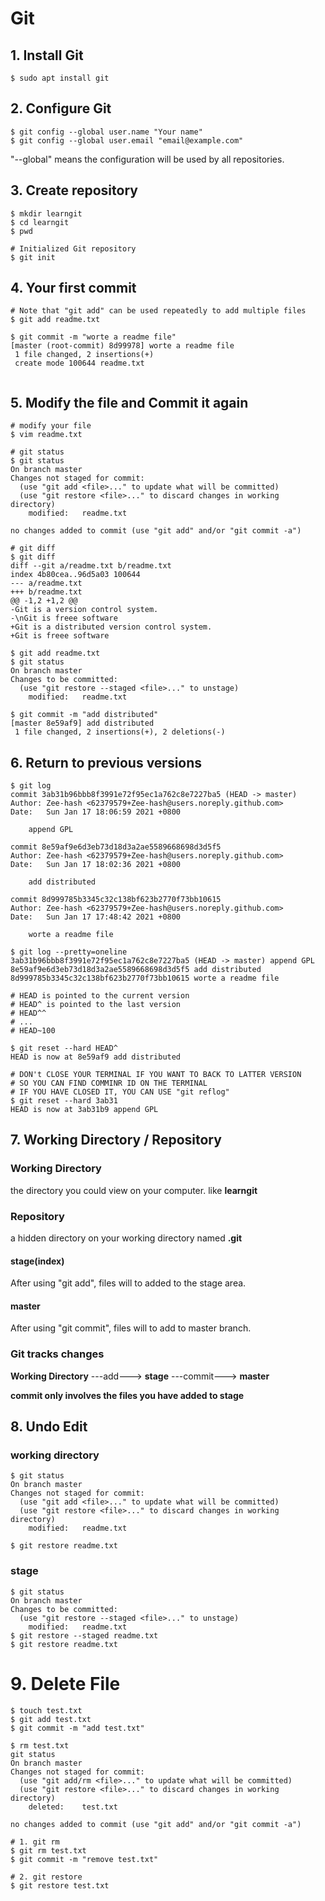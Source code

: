 # Git



## 1. Install Git

```shell
$ sudo apt install git
```

## 2. Configure Git

```shell
$ git config --global user.name "Your name"
$ git config --global user.email "email@example.com"
```

"--global" means the configuration will be used by all repositories.

## 3. Create repository

```shell
$ mkdir learngit
$ cd learngit
$ pwd

# Initialized Git repository
$ git init
```

## 4. Your first commit

```shell
# Note that "git add" can be used repeatedly to add multiple files
$ git add readme.txt

$ git commit -m "worte a readme file"
[master (root-commit) 8d99978] worte a readme file
 1 file changed, 2 insertions(+)
 create mode 100644 readme.txt
 
```

## 5. Modify the file and Commit it again

```shell
# modify your file
$ vim readme.txt

# git status
$ git status
On branch master
Changes not staged for commit:
  (use "git add <file>..." to update what will be committed)
  (use "git restore <file>..." to discard changes in working directory)
	modified:   readme.txt

no changes added to commit (use "git add" and/or "git commit -a")

# git diff
$ git diff
diff --git a/readme.txt b/readme.txt
index 4b80cea..96d5a03 100644
--- a/readme.txt
+++ b/readme.txt
@@ -1,2 +1,2 @@
-Git is a version control system.
-\nGit is freee software
+Git is a distributed version control system.
+Git is freee software

$ git add readme.txt
$ git status
On branch master
Changes to be committed:
  (use "git restore --staged <file>..." to unstage)
	modified:   readme.txt

$ git commit -m "add distributed"
[master 8e59af9] add distributed
 1 file changed, 2 insertions(+), 2 deletions(-)

```

## 6. Return to previous versions

```shell
$ git log
commit 3ab31b96bbb8f3991e72f95ec1a762c8e7227ba5 (HEAD -> master)
Author: Zee-hash <62379579+Zee-hash@users.noreply.github.com>
Date:   Sun Jan 17 18:06:59 2021 +0800

    append GPL

commit 8e59af9e6d3eb73d18d3a2ae5589668698d3d5f5
Author: Zee-hash <62379579+Zee-hash@users.noreply.github.com>
Date:   Sun Jan 17 18:02:36 2021 +0800

    add distributed

commit 8d999785b3345c32c138bf623b2770f73bb10615
Author: Zee-hash <62379579+Zee-hash@users.noreply.github.com>
Date:   Sun Jan 17 17:48:42 2021 +0800

    worte a readme file
    
$ git log --pretty=oneline
3ab31b96bbb8f3991e72f95ec1a762c8e7227ba5 (HEAD -> master) append GPL
8e59af9e6d3eb73d18d3a2ae5589668698d3d5f5 add distributed
8d999785b3345c32c138bf623b2770f73bb10615 worte a readme file

# HEAD is pointed to the current version
# HEAD^ is pointed to the last version
# HEAD^^
# ...
# HEAD~100

$ git reset --hard HEAD^
HEAD is now at 8e59af9 add distributed

# DON't CLOSE YOUR TERMINAL IF YOU WANT TO BACK TO LATTER VERSION
# SO YOU CAN FIND COMMINR ID ON THE TERMINAL
# IF YOU HAVE CLOSED IT, YOU CAN USE "git reflog"
$ git reset --hard 3ab31
HEAD is now at 3ab31b9 append GPL
```

## 7. Working Directory / Repository 

### Working Directory 

the directory you could view on your computer. like **learngit**

### Repository 

a hidden directory on your working directory named **.git**

#### stage(index) 

After using "git add", files will to added to the stage area.

#### master

After using "git commit", files will to add to master branch.

### Git tracks changes

**Working Directory** ---add---> **stage** ---commit---> **master**

**commit only involves the files you have added to stage** 

## 8. Undo Edit

### working directory

```shell
$ git status 
On branch master
Changes not staged for commit:
  (use "git add <file>..." to update what will be committed)
  (use "git restore <file>..." to discard changes in working directory)
	modified:   readme.txt

$ git restore readme.txt
```

### stage

```shell
$ git status
On branch master
Changes to be committed:
  (use "git restore --staged <file>..." to unstage)
	modified:   readme.txt
$ git restore --staged readme.txt
$ git restore readme.txt
```

# 9. Delete File

```shell
$ touch test.txt
$ git add test.txt
$ git commit -m "add test.txt"

$ rm test.txt
git status
On branch master
Changes not staged for commit:
  (use "git add/rm <file>..." to update what will be committed)
  (use "git restore <file>..." to discard changes in working directory)
	deleted:    test.txt

no changes added to commit (use "git add" and/or "git commit -a")

# 1. git rm 
$ git rm test.txt
$ git commit -m "remove test.txt"

# 2. git restore
$ git restore test.txt
```



